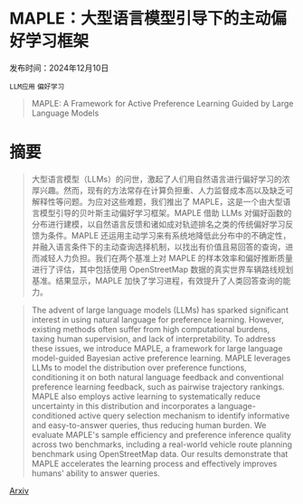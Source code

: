 # MAPLE：大型语言模型引导下的主动偏好学习框架

发布时间：2024年12月10日

`LLM应用` `偏好学习`

> MAPLE: A Framework for Active Preference Learning Guided by Large Language Models

# 摘要

> 大型语言模型（LLMs）的问世，激起了人们用自然语言进行偏好学习的浓厚兴趣。然而，现有的方法常存在计算负担重、人力监督成本高以及缺乏可解释性等问题。为应对这些难题，我们推出了 MAPLE，这是一个由大型语言模型引导的贝叶斯主动偏好学习框架。MAPLE 借助 LLMs 对偏好函数的分布进行建模，以自然语言反馈和诸如成对轨迹排名之类的传统偏好学习反馈为条件。MAPLE 还运用主动学习来有系统地降低此分布中的不确定性，并融入语言条件下的主动查询选择机制，以找出有价值且易回答的查询，进而减轻人力负担。我们在两个基准上对 MAPLE 的样本效率和偏好推断质量进行了评估，其中包括使用 OpenStreetMap 数据的真实世界车辆路线规划基准。结果显示，MAPLE 加快了学习进程，有效提升了人类回答查询的能力。

> The advent of large language models (LLMs) has sparked significant interest in using natural language for preference learning. However, existing methods often suffer from high computational burdens, taxing human supervision, and lack of interpretability. To address these issues, we introduce MAPLE, a framework for large language model-guided Bayesian active preference learning. MAPLE leverages LLMs to model the distribution over preference functions, conditioning it on both natural language feedback and conventional preference learning feedback, such as pairwise trajectory rankings. MAPLE also employs active learning to systematically reduce uncertainty in this distribution and incorporates a language-conditioned active query selection mechanism to identify informative and easy-to-answer queries, thus reducing human burden. We evaluate MAPLE's sample efficiency and preference inference quality across two benchmarks, including a real-world vehicle route planning benchmark using OpenStreetMap data. Our results demonstrate that MAPLE accelerates the learning process and effectively improves humans' ability to answer queries.

[Arxiv](https://arxiv.org/abs/2412.07207)